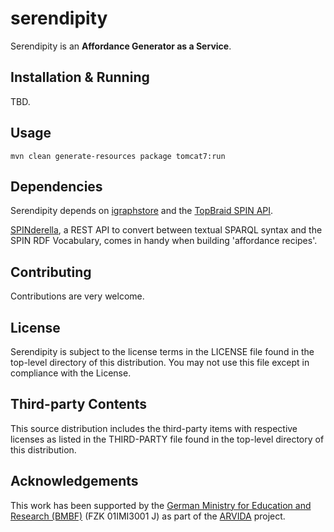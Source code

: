 # serendipity
Serendipity is an **Affordance Generator as a Service**.

## Installation & Running
TBD.

## Usage
```
mvn clean generate-resources package tomcat7:run
```

## Dependencies
Serendipity depends on [igraphstore](https://github.com/rmrschub/igraphstore) and the [TopBraid SPIN API](http://topbraid.org/spin/api/).

[SPINderella](https://github.com/rmrschub/spinderella), a REST API to convert between textual SPARQL syntax and the SPIN RDF Vocabulary, comes in handy when building 'affordance recipes'.


## Contributing
Contributions are very welcome.


## License
Serendipity is subject to the license terms in the LICENSE file found in the top-level directory of this distribution.
You may not use this file except in compliance with the License.


## Third-party Contents
This source distribution includes the third-party items with respective licenses as listed in the THIRD-PARTY file found in the top-level directory of this distribution.


## Acknowledgements
This work has been supported by the [German Ministry for Education and Research (BMBF)](http://www.bmbf.de/en/index.html) (FZK 01IMI3001 J) as part of the [ARVIDA](http://www.arvida.de/) project.
